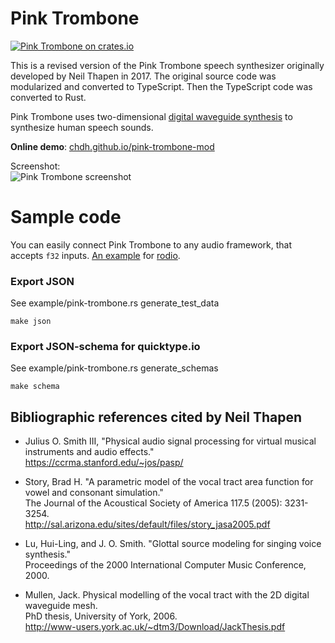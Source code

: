 # Pink Trombone

[![Pink Trombone on crates.io](https://img.shields.io/crates/v/pink-trombone)](https://crates.io/crates/pink-trombone/)

This is a revised version of the Pink Trombone speech
synthesizer originally developed by Neil Thapen in 2017.
The original source code was modularized and converted to TypeScript.
Then the TypeScript code was converted to Rust.

Pink Trombone uses two-dimensional
[digital waveguide synthesis](https://en.wikipedia.org/wiki/Digital_waveguide_synthesis)
to synthesize human speech sounds.

**Online demo**: [chdh.github.io/pink-trombone-mod](https://chdh.github.io/pink-trombone-mod)

Screenshot:<br/>
![Pink Trombone screenshot](WebVersionScreenshot.png)

# Sample code

You can easily connect Pink Trombone to any audio framework, that accepts
`f32` inputs. [An example](examples/pink-trombone.rs) for
[rodio](https://github.com/RustAudio/rodio).

### Export JSON

See example/pink-trombone.rs generate_test_data

```
make json
```

### Export JSON-schema for quicktype.io

See example/pink-trombone.rs generate_schemas 

```
make schema
```

## Bibliographic references cited by Neil Thapen

- Julius O. Smith III, "Physical audio signal processing for virtual musical instruments and audio effects."<br>
  https://ccrma.stanford.edu/~jos/pasp/

- Story, Brad H. "A parametric model of the vocal tract area function for vowel and consonant simulation."<br>
  The Journal of the Acoustical Society of America 117.5 (2005): 3231-3254.<br>
  http://sal.arizona.edu/sites/default/files/story_jasa2005.pdf

- Lu, Hui-Ling, and J. O. Smith. "Glottal source modeling for singing voice synthesis."<br>
  Proceedings of the 2000 International Computer Music Conference, 2000.

- Mullen, Jack. Physical modelling of the vocal tract with the 2D digital waveguide mesh.<br>
  PhD thesis, University of York, 2006.<br>
  http://www-users.york.ac.uk/~dtm3/Download/JackThesis.pdf
